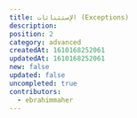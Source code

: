 ```yaml
---
title: اﻹستثنائات (Exceptions)
description: 
position: 2
category: advanced
createdAt: 1610168252061
updatedAt: 1610168252061
new: false
updated: false
uncompleted: true
contributors:
  - ebrahimmaher
---
```

<!-- ## أنواع الأخطاء (Error types) -->
<!-- ## try ... catch -->

<!-- https://www.guru99.com/java-exception-handling.html -->
<!-- http://www.upv.es/~jgonsol/tutorial/java/exceptions/definition.html -->
<!-- https://en.wikipedia.org/wiki/Exception_handling -->
